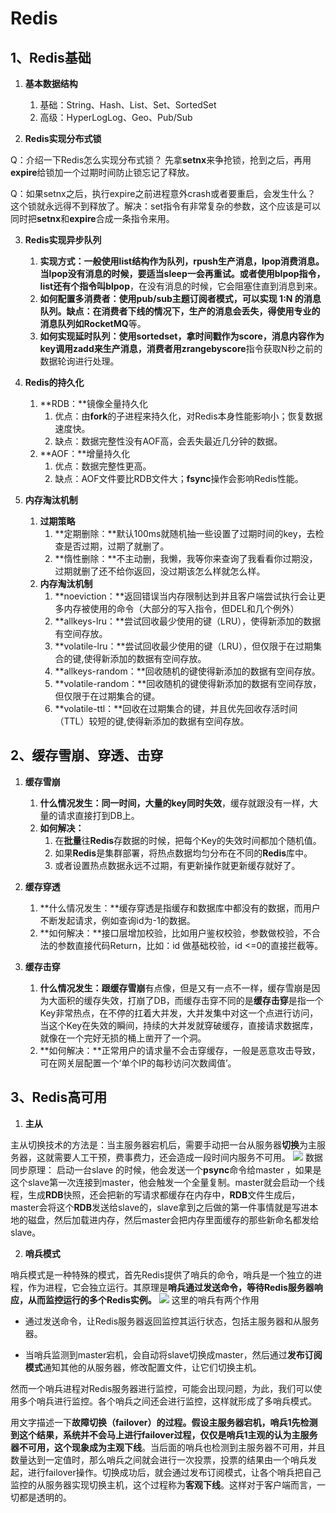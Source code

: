 # Redis

## 1、Redis基础
1. **基本数据结构**
   1. 基础：String、Hash、List、Set、SortedSet
   1. 高级：HyperLogLog、Geo、Pub/Sub



2. **Redis实现分布式锁**

Q：介绍一下Redis怎么实现分布式锁？
先拿**setnx**来争抢锁，抢到之后，再用**expire**给锁加一个过期时间防止锁忘记了释放。

Q：如果setnx之后，执行expire之前进程意外crash或者要重启，会发生什么？
这个锁就永远得不到释放了。解决：set指令有非常复杂的参数，这个应该是可以同时把**setnx**和**expire**合成一条指令来用。


3. **Redis实现异步队列**
   1. **实现方式：**一般使用list结构作为队列，**rpush**生产消息，**lpop**消费消息。当lpop没有消息的时候，要适当sleep一会再重试。或者使用blpop指令，list还有个指令叫**blpop**，在没有消息的时候，它会阻塞住直到消息到来。
   1. **如何配置多消费者：**使用pub/sub主题订阅者模式，可以实现 1:N 的消息队列。缺点：在消费者下线的情况下，生产的消息会丢失，得使用专业的消息队列如**RocketMQ**等。
   1. **如何实现延时队列：**使用sortedset，拿时间戳作为score，消息内容作为key调用zadd来生产消息，消费者用**zrangebyscore**指令获取N秒之前的数据轮询进行处理。




4. **Redis的持久化**
   1. **RDB：**镜像全量持久化
      1. 优点：由**fork**的子进程来持久化，对Redis本身性能影响小；恢复数据速度快。
      1. 缺点：数据完整性没有AOF高，会丢失最近几分钟的数据。
   2. **AOF：**增量持久化
      1. 优点：数据完整性更高。
      1. 缺点：AOF文件要比RDB文件大；**fsync**操作会影响Redis性能。




5. **内存淘汰机制**
   1. **过期策略**
      1. **定期删除：**默认100ms就随机抽一些设置了过期时间的key，去检查是否过期，过期了就删了。
      1. **惰性删除：**不主动删，我懒，我等你来查询了我看看你过期没，过期就删了还不给你返回，没过期该怎么样就怎么样。
   2. **内存淘汰机制**
      1. **noeviction：**返回错误当内存限制达到并且客户端尝试执行会让更多内存被使用的命令（大部分的写入指令，但DEL和几个例外）
      1. **allkeys-lru：**尝试回收最少使用的键（LRU），使得新添加的数据有空间存放。
      1. **volatile-lru：**尝试回收最少使用的键（LRU），但仅限于在过期集合的键,使得新添加的数据有空间存放。
      1. **allkeys-random：**回收随机的键使得新添加的数据有空间存放。
      1. **volatile-random：**回收随机的键使得新添加的数据有空间存放，但仅限于在过期集合的键。
      1. **volatile-ttl：**回收在过期集合的键，并且优先回收存活时间（TTL）较短的键,使得新添加的数据有空间存放。
## 2、缓存雪崩、穿透、击穿

1. **缓存雪崩**
   1. **什么情况发生：**同一时间，大量的key**同时失效**，缓存就跟没有一样，大量的请求直接打到DB上。
   1. **如何解决：**
      1. 在**批量**往**Redis**存数据的时候，把每个Key的失效时间都加个随机值。
      1. 如果**Redis**是集群部署，将热点数据均匀分布在不同的**Redis**库中。
      1. 或者设置热点数据永远不过期，有更新操作就更新缓存就好了。



2. **缓存穿透**
   1. **什么情况发生：**缓存穿透是指缓存和数据库中都没有的数据，而用户不断发起请求，例如查询id为-1的数据。
   1. **如何解决：**接口层增加校验，比如用户鉴权校验，参数做校验，不合法的参数直接代码Return，比如：id 做基础校验，id <=0的直接拦截等。




3. **缓存击穿**
   1. **什么情况发生：**跟**缓存雪崩**有点像，但是又有一点不一样，缓存雪崩是因为大面积的缓存失效，打崩了DB，而缓存击穿不同的是**缓存击穿**是指一个Key非常热点，在不停的扛着大并发，大并发集中对这一个点进行访问，当这个Key在失效的瞬间，持续的大并发就穿破缓存，直接请求数据库，就像在一个完好无损的桶上凿开了一个洞。
   1. **如何解决：**正常用户的请求量不会击穿缓存，一般是恶意攻击导致，可在网关层配置一个‘单个IP的每秒访问次数阈值’。



## 3、Redis高可用

1. **主从**

主从切换技术的方法是：当主服务器宕机后，需要手动把一台从服务器**切换**为主服务器，这就需要人工干预，费事费力，还会造成一段时间内服务不可用。
![](https://cdn.nlark.com/yuque/0/2021/webp/2548312/1614606481384-2e247b94-ce27-4d79-bc6e-976fc50e63ea.webp#align=left&display=inline&height=490&margin=%5Bobject%20Object%5D&name=&originHeight=490&originWidth=1080&size=0&status=done&style=none&width=1080)
数据同步原理：
启动一台slave 的时候，他会发送一个**psync**命令给master ，如果是这个slave第一次连接到master，他会触发一个全量复制。master就会启动一个线程，生成**RDB**快照，还会把新的写请求都缓存在内存中，**RDB**文件生成后，master会将这个**RDB**发送给slave的，slave拿到之后做的第一件事情就是写进本地的磁盘，然后加载进内存，然后master会把内存里面缓存的那些新命名都发给slave。

2. **哨兵模式**

哨兵模式是一种特殊的模式，首先Redis提供了哨兵的命令，哨兵是一个独立的进程，作为进程，它会独立运行。其原理是**哨兵通过发送命令，等待Redis服务器响应，从而监控运行的多个Redis实例。**
![](https://upload-images.jianshu.io/upload_images/11320039-57a77ca2757d0924.png?imageMogr2/auto-orient/strip|imageView2/2/w/507/format/webp)
这里的哨兵有两个作用

- 通过发送命令，让Redis服务器返回监控其运行状态，包括主服务器和从服务器。

- 当哨兵监测到master宕机，会自动将slave切换成master，然后通过**发布订阅模式**通知其他的从服务器，修改配置文件，让它们切换主机。


然而一个哨兵进程对Redis服务器进行监控，可能会出现问题，为此，我们可以使用多个哨兵进行监控。各个哨兵之间还会进行监控，这样就形成了多哨兵模式。


用文字描述一下**故障切换（failover）**的过程。假设主服务器宕机，哨兵1先检测到这个结果，系统并不会马上进行failover过程，仅仅是哨兵1主观的认为主服务器不可用，这个现象成为**主观下线**。当后面的哨兵也检测到主服务器不可用，并且数量达到一定值时，那么哨兵之间就会进行一次投票，投票的结果由一个哨兵发起，进行failover操作。切换成功后，就会通过发布订阅模式，让各个哨兵把自己监控的从服务器实现切换主机，这个过程称为**客观下线**。这样对于客户端而言，一切都是透明的。
